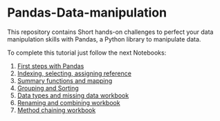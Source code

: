 # Pandas-Data-manipulation
This repository contains Short hands-on challenges to perfect your data manipulation skills with Pandas, a Python library to manipulate data.

To complete this tutorial just follow the next Notebooks:

1. [First steps with Pandas]()
2. [Indexing, selecting, assigning reference]()
3. [Summary functions and mapping]()
4. [Grouping and Sorting]()
5. [Data types and missing data workbook]()
6. [Renaming and combining workbook]()
7. [Method chaining workbook]()
